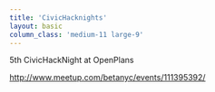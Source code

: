 ```yaml
---
title: 'CivicHacknights'
layout: basic
column_class: 'medium-11 large-9'
---
```


5th CivicHackNight at OpenPlans

http://www.meetup.com/betanyc/events/111395392/
